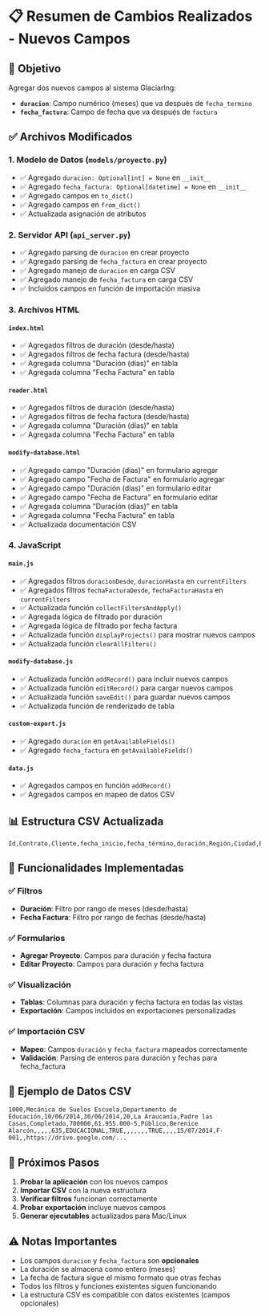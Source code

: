 # 📋 Resumen de Cambios Realizados - Nuevos Campos

## 🎯 Objetivo
Agregar dos nuevos campos al sistema GlaciarIng:
- **`duracion`**: Campo numérico (meses) que va después de `fecha_termino`
- **`fecha_factura`**: Campo de fecha que va después de `factura`

## ✅ Archivos Modificados

### 1. **Modelo de Datos** (`models/proyecto.py`)
- ✅ Agregado `duracion: Optional[int] = None` en `__init__`
- ✅ Agregado `fecha_factura: Optional[datetime] = None` en `__init__`
- ✅ Agregado campos en `to_dict()`
- ✅ Agregado campos en `from_dict()`
- ✅ Actualizada asignación de atributos

### 2. **Servidor API** (`api_server.py`)
- ✅ Agregado parsing de `duracion` en crear proyecto
- ✅ Agregado parsing de `fecha_factura` en crear proyecto
- ✅ Agregado manejo de `duracion` en carga CSV
- ✅ Agregado manejo de `fecha_factura` en carga CSV
- ✅ Incluidos campos en función de importación masiva

### 3. **Archivos HTML**

#### `index.html`
- ✅ Agregados filtros de duración (desde/hasta)
- ✅ Agregados filtros de fecha factura (desde/hasta)
- ✅ Agregada columna "Duración (días)" en tabla
- ✅ Agregada columna "Fecha Factura" en tabla

#### `reader.html`
- ✅ Agregados filtros de duración (desde/hasta)
- ✅ Agregados filtros de fecha factura (desde/hasta)
- ✅ Agregada columna "Duración (días)" en tabla
- ✅ Agregada columna "Fecha Factura" en tabla

#### `modify-database.html`
- ✅ Agregado campo "Duración (días)" en formulario agregar
- ✅ Agregado campo "Fecha de Factura" en formulario agregar
- ✅ Agregado campo "Duración (días)" en formulario editar
- ✅ Agregado campo "Fecha de Factura" en formulario editar
- ✅ Agregada columna "Duración (días)" en tabla
- ✅ Agregada columna "Fecha Factura" en tabla
- ✅ Actualizada documentación CSV

### 4. **JavaScript**

#### `main.js`
- ✅ Agregados filtros `duracionDesde`, `duracionHasta` en `currentFilters`
- ✅ Agregados filtros `fechaFacturaDesde`, `fechaFacturaHasta` en `currentFilters`
- ✅ Actualizada función `collectFiltersAndApply()`
- ✅ Agregada lógica de filtrado por duración
- ✅ Agregada lógica de filtrado por fecha factura
- ✅ Actualizada función `displayProjects()` para mostrar nuevos campos
- ✅ Actualizada función `clearAllFilters()`

#### `modify-database.js`
- ✅ Actualizada función `addRecord()` para incluir nuevos campos
- ✅ Actualizada función `editRecord()` para cargar nuevos campos
- ✅ Actualizada función `saveEdit()` para guardar nuevos campos
- ✅ Actualizada función de renderizado de tabla

#### `custom-export.js`
- ✅ Agregado `duracion` en `getAvailableFields()`
- ✅ Agregado `fecha_factura` en `getAvailableFields()`

#### `data.js`
- ✅ Agregados campos en función `addRecord()`
- ✅ Agregados campos en mapeo de datos CSV

## 📊 Estructura CSV Actualizada

```csv
Id,Contrato,Cliente,fecha_inicio,fecha_término,duración,Región,Ciudad,Estado,Monto,RUT_cliente,Tipo_cliente,Persona_contacto,Telefono_contacto,Correo_contacto,Superficie_terreno,Superficie_construida,Tipo_obra_lista,EMS,Estudio_sismico,Estudio_Geoeléctrico,Topografía,Sondaje,Hidráulica/Hidrología,Descripción,Certificado_experiencia,Orden_compra,Contrato_existe,Factura,fecha_factura,Numero_factura,Numero_orden_compra,Link_documentos
```

## 🔧 Funcionalidades Implementadas

### ✅ Filtros
- **Duración**: Filtro por rango de meses (desde/hasta)
- **Fecha Factura**: Filtro por rango de fechas (desde/hasta)

### ✅ Formularios
- **Agregar Proyecto**: Campos para duración y fecha factura
- **Editar Proyecto**: Campos para duración y fecha factura

### ✅ Visualización
- **Tablas**: Columnas para duración y fecha factura en todas las vistas
- **Exportación**: Campos incluidos en exportaciones personalizadas

### ✅ Importación CSV
- **Mapeo**: Campos `duración` y `fecha_factura` mapeados correctamente
- **Validación**: Parsing de enteros para duración y fechas para fecha_factura

## 🧪 Ejemplo de Datos CSV

```csv
1000,Mecánica de Suelos Escuela,Departamento de Educación,10/06/2014,30/06/2014,20,La Araucanía,Padre las Casas,Completado,700000,61.955.000-5,Público,Berenice Alarcón,,,,,635,EDUCACIONAL,TRUE,,,,,,,TRUE,,,,15/07/2014,F-001,,https://drive.google.com/...
```

## 🚀 Próximos Pasos

1. **Probar la aplicación** con los nuevos campos
2. **Importar CSV** con la nueva estructura
3. **Verificar filtros** funcionan correctamente
4. **Probar exportación** incluye nuevos campos
5. **Generar ejecutables** actualizados para Mac/Linux

## ⚠️ Notas Importantes

- Los campos `duracion` y `fecha_factura` son **opcionales**
- La duración se almacena como entero (meses)
- La fecha de factura sigue el mismo formato que otras fechas
- Todos los filtros y funciones existentes siguen funcionando
- La estructura CSV es compatible con datos existentes (campos opcionales)
